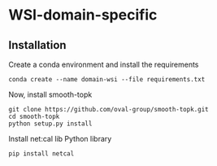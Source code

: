 # WSI-domain-specific

## Installation

Create a conda environment and install the requirements

```shell
conda create --name domain-wsi --file requirements.txt
```

Now, install smooth-topk

```shell
git clone https://github.com/oval-group/smooth-topk.git
cd smooth-topk
python setup.py install
```

Install net:cal lib Python library

```shell
pip install netcal
```

